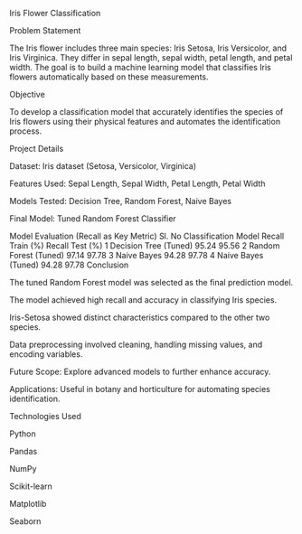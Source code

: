 Iris Flower Classification

Problem Statement

The Iris flower includes three main species: Iris Setosa, Iris Versicolor, and Iris Virginica.
They differ in sepal length, sepal width, petal length, and petal width.
The goal is to build a machine learning model that classifies Iris flowers automatically based on these measurements.

Objective

To develop a classification model that accurately identifies the species of Iris flowers using their physical features and automates the identification process.

Project Details

Dataset: Iris dataset (Setosa, Versicolor, Virginica)

Features Used: Sepal Length, Sepal Width, Petal Length, Petal Width

Models Tested: Decision Tree, Random Forest, Naive Bayes

Final Model: Tuned Random Forest Classifier

Model Evaluation (Recall as Key Metric)
Sl. No	Classification Model	Recall Train (%)	Recall Test (%)
1	Decision Tree (Tuned)	95.24	95.56
2	Random Forest (Tuned)	97.14	97.78
3	Naive Bayes	94.28	97.78
4	Naive Bayes (Tuned)	94.28	97.78
Conclusion

The tuned Random Forest model was selected as the final prediction model.

The model achieved high recall and accuracy in classifying Iris species.

Iris-Setosa showed distinct characteristics compared to the other two species.

Data preprocessing involved cleaning, handling missing values, and encoding variables.

Future Scope: Explore advanced models to further enhance accuracy.

Applications: Useful in botany and horticulture for automating species identification.

Technologies Used

Python

Pandas

NumPy

Scikit-learn

Matplotlib

Seaborn
